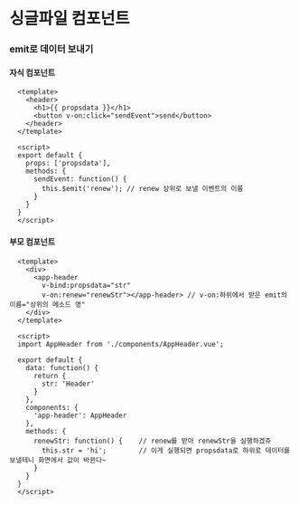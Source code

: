 # 싱글파일 컴포넌트

### emit로 데이터 보내기

#### 자식 컴포넌트

      <template>
        <header>
          <h1>{{ propsdata }}</h1>
          <button v-on:click="sendEvent">send</button>
        </header>
      </template>

      <script>
      export default {
        props: ['propsdata'],
        methods: {
          sendEvent: function() {
            this.$emit('renew'); // renew 상위로 보낼 이벤트의 이름
          }
        }
      }
      </script>

 
 #### 부모 컴포넌트
 
      <template>
        <div>
          <app-header 
            v-bind:propsdata="str"
            v-on:renew="renewStr"></app-header> // v-on:하위에서 받은 emit의 이름="상위의 메소드 명"
        </div>
      </template>

      <script>
      import AppHeader from './components/AppHeader.vue';

      export default {
        data: function() {
          return {
            str: 'Header'
          }
        },
        components: {
          'app-header': AppHeader
        },
        methods: {
          renewStr: function() {    // renew를 받아 renewStr을 실행하겠쥬
            this.str = 'hi';        // 이게 실행되면 propsdata로 하위로 데이터를 보낼테니 화면에서 값이 바뀐다~
          }
        }
      }
      </script>


      


